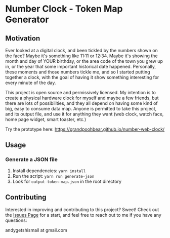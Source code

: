 # Number Clock - Token Map Generator

## Motivation

Ever looked at a digital clock, and been tickled by the numbers shown on the face? Maybe it's something like 11:11 or 12:34. Maybe it's showing the month and day of YOUR birthday, or the area code of the town you grew up in, or the year that some important historical date happened. Personally, these moments and those numbers tickle me, and so I started putting together a clock, with the goal of having it show something interesting for every minute of the day.

This project is open source and permissively licensed. My intention is to create a physical hardware clock for myself and maybe a few friends, but there are lots of possibilities, and they all depend on having some kind of big, easy to consume data map. Anyone is permitted to take this project, and its output file, and use it for anything they want (web clock, watch face, home page widget, smart toaster, etc.)

Try the prototype here:
https://grandpoohbear.github.io/number-web-clock/

## Usage

### Generate a JSON file

1. Install dependencies: `yarn install`
1. Run the script: `yarn run generate-json`
1. Look for `output-token-map.json` in the root directory

## Contributing

Interested in improving and contributing to this project? Sweet! Check out the [Issues Page](https://github.com/GrandPoohBear/number-token-map-generator/issues) for a start, and feel free to reach out to me if you have any questions:

andygetshismail at gmail.com
